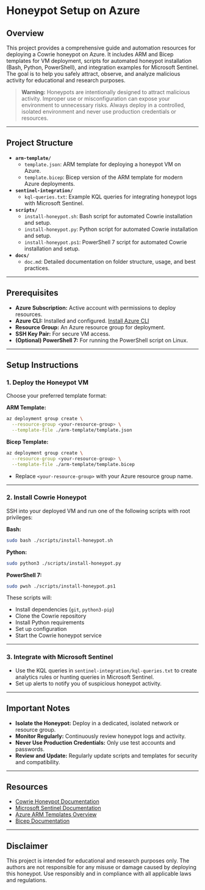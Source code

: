 # Honeypot Setup on Azure

## Overview

This project provides a comprehensive guide and automation resources for deploying a Cowrie honeypot on Azure. It includes ARM and Bicep templates for VM deployment, scripts for automated honeypot installation (Bash, Python, PowerShell), and integration examples for Microsoft Sentinel. The goal is to help you safely attract, observe, and analyze malicious activity for educational and research purposes.

> **Warning:** Honeypots are intentionally designed to attract malicious activity. Improper use or misconfiguration can expose your environment to unnecessary risks. Always deploy in a controlled, isolated environment and never use production credentials or resources.

---

## Project Structure

- **`arm-template/`**
  - `template.json`: ARM template for deploying a honeypot VM on Azure.
  - `template.bicep`: Bicep version of the ARM template for modern Azure deployments.
- **`sentinel-integration/`**
  - `kql-queries.txt`: Example KQL queries for integrating honeypot logs with Microsoft Sentinel.
- **`scripts/`**
  - `install-honeypot.sh`: Bash script for automated Cowrie installation and setup.
  - `install-honeypot.py`: Python script for automated Cowrie installation and setup.
  - `install-honeypot.ps1`: PowerShell 7 script for automated Cowrie installation and setup.
- **`docs/`**
  - `doc.md`: Detailed documentation on folder structure, usage, and best practices.

---

## Prerequisites

- **Azure Subscription:** Active account with permissions to deploy resources.
- **Azure CLI:** Installed and configured. [Install Azure CLI](https://learn.microsoft.com/en-us/cli/azure/install-azure-cli)
- **Resource Group:** An Azure resource group for deployment.
- **SSH Key Pair:** For secure VM access.
- **(Optional) PowerShell 7:** For running the PowerShell script on Linux.

---

## Setup Instructions

### 1. Deploy the Honeypot VM

Choose your preferred template format:

**ARM Template:**
```bash
az deployment group create \
  --resource-group <your-resource-group> \
  --template-file ./arm-template/template.json
```

**Bicep Template:**
```bash
az deployment group create \
  --resource-group <your-resource-group> \
  --template-file ./arm-template/template.bicep
```

- Replace `<your-resource-group>` with your Azure resource group name.

---

### 2. Install Cowrie Honeypot

SSH into your deployed VM and run one of the following scripts with root privileges:

**Bash:**
```bash
sudo bash ./scripts/install-honeypot.sh
```

**Python:**
```bash
sudo python3 ./scripts/install-honeypot.py
```

**PowerShell 7:**
```bash
sudo pwsh ./scripts/install-honeypot.ps1
```

These scripts will:
- Install dependencies (`git`, `python3-pip`)
- Clone the Cowrie repository
- Install Python requirements
- Set up configuration
- Start the Cowrie honeypot service

---

### 3. Integrate with Microsoft Sentinel

- Use the KQL queries in `sentinel-integration/kql-queries.txt` to create analytics rules or hunting queries in Microsoft Sentinel.
- Set up alerts to notify you of suspicious honeypot activity.

---

## Important Notes

- **Isolate the Honeypot:** Deploy in a dedicated, isolated network or resource group.
- **Monitor Regularly:** Continuously review honeypot logs and activity.
- **Never Use Production Credentials:** Only use test accounts and passwords.
- **Review and Update:** Regularly update scripts and templates for security and compatibility.

---

## Resources

- [Cowrie Honeypot Documentation](https://github.com/cowrie/cowrie)
- [Microsoft Sentinel Documentation](https://learn.microsoft.com/en-us/azure/sentinel/)
- [Azure ARM Templates Overview](https://learn.microsoft.com/en-us/azure/azure-resource-manager/templates/overview)
- [Bicep Documentation](https://learn.microsoft.com/en-us/azure/azure-resource-manager/bicep/)

---

## Disclaimer

This project is intended for educational and research purposes only. The authors are not responsible for any misuse or damage caused by deploying this honeypot. Use responsibly and in compliance with all applicable laws and regulations.